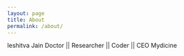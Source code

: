 ```yaml
---
layout: page
title: About
permalink: /about/
---
```


Ieshitva Jain
Doctor || Researcher || Coder || CEO Mydicine